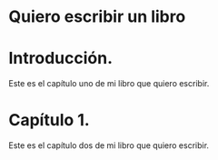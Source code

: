 # Quiero escribir un libro

# Introducción.
Este es el capítulo uno de mi libro que quiero escribir.

# Capítulo 1.
Este es el capítulo dos de mi libro que quiero escribir.
